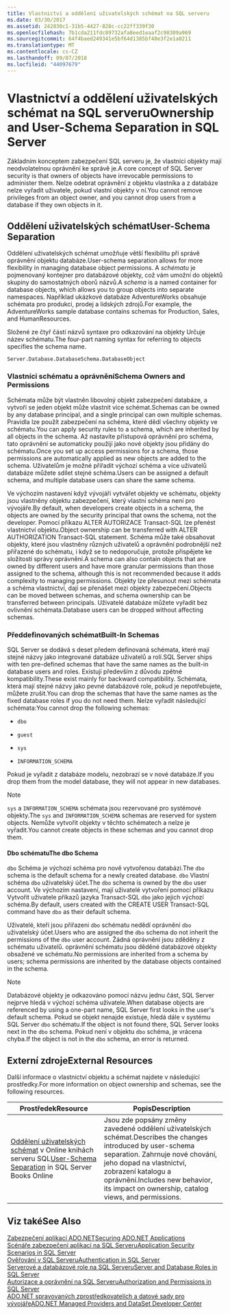 ```yaml
---
title: Vlastnictví a oddělení uživatelských schémat na SQL serveru
ms.date: 03/30/2017
ms.assetid: 242830c1-31b5-4427-828c-cc22ff339f30
ms.openlocfilehash: 7b1cda211fdc89732afa8eed1eaaf2c98309a969
ms.sourcegitcommit: 64f4baed249341e5bf64d1385bf48e3f2e1a0211
ms.translationtype: MT
ms.contentlocale: cs-CZ
ms.lasthandoff: 09/07/2018
ms.locfileid: "44097679"
---
```

# <a name="ownership-and-user-schema-separation-in-sql-server"></a><span data-ttu-id="7f174-102">Vlastnictví a oddělení uživatelských schémat na SQL serveru</span><span class="sxs-lookup"><span data-stu-id="7f174-102">Ownership and User-Schema Separation in SQL Server</span></span>
<span data-ttu-id="7f174-103">Základním konceptem zabezpečení SQL serveru je, že vlastníci objekty mají neodvolatelnou oprávnění ke správě je.</span><span class="sxs-lookup"><span data-stu-id="7f174-103">A core concept of SQL Server security is that owners of objects have irrevocable permissions to administer them.</span></span> <span data-ttu-id="7f174-104">Nelze odebrat oprávnění z objektu vlastníka a z databáze nelze vyřadit uživatele, pokud vlastní objekty v ní.</span><span class="sxs-lookup"><span data-stu-id="7f174-104">You cannot remove privileges from an object owner, and you cannot drop users from a database if they own objects in it.</span></span>  
  
## <a name="user-schema-separation"></a><span data-ttu-id="7f174-105">Oddělení uživatelských schémat</span><span class="sxs-lookup"><span data-stu-id="7f174-105">User-Schema Separation</span></span>  
 <span data-ttu-id="7f174-106">Oddělení uživatelských schémat umožňuje větší flexibilitu při správě oprávnění objektu databáze.</span><span class="sxs-lookup"><span data-stu-id="7f174-106">User-schema separation allows for more flexibility in managing database object permissions.</span></span> <span data-ttu-id="7f174-107">A *schématu* je pojmenovaný kontejner pro databázové objekty, což vám umožní do objektů skupiny do samostatných oborů názvů.</span><span class="sxs-lookup"><span data-stu-id="7f174-107">A *schema* is a named container for database objects, which allows you to group objects into separate namespaces.</span></span> <span data-ttu-id="7f174-108">Například ukázkové databáze AdventureWorks obsahuje schémata pro produkci, prodej a lidských zdrojů.</span><span class="sxs-lookup"><span data-stu-id="7f174-108">For example, the AdventureWorks sample database contains schemas for Production, Sales, and HumanResources.</span></span>  
  
 <span data-ttu-id="7f174-109">Složené ze čtyř částí názvů syntaxe pro odkazování na objekty Určuje název schématu.</span><span class="sxs-lookup"><span data-stu-id="7f174-109">The four-part naming syntax for referring to objects specifies the schema name.</span></span>  
  
```  
Server.Database.DatabaseSchema.DatabaseObject  
```  
  
### <a name="schema-owners-and-permissions"></a><span data-ttu-id="7f174-110">Vlastníci schématu a oprávnění</span><span class="sxs-lookup"><span data-stu-id="7f174-110">Schema Owners and Permissions</span></span>  
 <span data-ttu-id="7f174-111">Schémata může být vlastněn libovolný objekt zabezpečení databáze, a vytvoří se jeden objekt může vlastnit více schémat.</span><span class="sxs-lookup"><span data-stu-id="7f174-111">Schemas can be owned by any database principal, and a single principal can own multiple schemas.</span></span> <span data-ttu-id="7f174-112">Pravidla lze použít zabezpečení na schéma, které dědí všechny objekty ve schématu.</span><span class="sxs-lookup"><span data-stu-id="7f174-112">You can apply security rules to a schema, which are inherited by all objects in the schema.</span></span> <span data-ttu-id="7f174-113">Až nastavíte přístupová oprávnění pro schéma, tato oprávnění se automaticky použijí jako nové objekty jsou přidány do schématu.</span><span class="sxs-lookup"><span data-stu-id="7f174-113">Once you set up access permissions for a schema, those permissions are automatically applied as new objects are added to the schema.</span></span> <span data-ttu-id="7f174-114">Uživatelům je možné přiřadit výchozí schéma a více uživatelů databáze můžete sdílet stejné schéma.</span><span class="sxs-lookup"><span data-stu-id="7f174-114">Users can be assigned a default schema, and multiple database users can share the same schema.</span></span>  
  
 <span data-ttu-id="7f174-115">Ve výchozím nastavení když vývojáři vytvářet objekty ve schématu, objekty jsou vlastněny objektu zabezpečení, který vlastní schéma není pro vývojáře.</span><span class="sxs-lookup"><span data-stu-id="7f174-115">By default, when developers create objects in a schema, the objects are owned by the security principal that owns the schema, not the developer.</span></span> <span data-ttu-id="7f174-116">Pomocí příkazu ALTER AUTORIZACE Transact-SQL lze přenést vlastnictví objektu.</span><span class="sxs-lookup"><span data-stu-id="7f174-116">Object ownership can be transferred with ALTER AUTHORIZATION Transact-SQL statement.</span></span> <span data-ttu-id="7f174-117">Schéma může také obsahovat objekty, které jsou vlastněny různých uživatelů a oprávnění podrobnější než přiřazené do schématu, i když se to nedoporučuje, protože přispějete ke složitosti správy oprávnění.</span><span class="sxs-lookup"><span data-stu-id="7f174-117">A schema can also contain objects that are owned by different users and have more granular permissions than those assigned to the schema, although this is not recommended because it adds complexity to managing permissions.</span></span> <span data-ttu-id="7f174-118">Objekty lze přesunout mezi schémata a schéma vlastnictví, dají se přenášet mezi objekty zabezpečení.</span><span class="sxs-lookup"><span data-stu-id="7f174-118">Objects can be moved between schemas, and schema ownership can be transferred between principals.</span></span> <span data-ttu-id="7f174-119">Uživatelé databáze můžete vyřadit bez ovlivnění schémata.</span><span class="sxs-lookup"><span data-stu-id="7f174-119">Database users can be dropped without affecting schemas.</span></span>  
  
### <a name="built-in-schemas"></a><span data-ttu-id="7f174-120">Předdefinovaných schémat</span><span class="sxs-lookup"><span data-stu-id="7f174-120">Built-In Schemas</span></span>  
 <span data-ttu-id="7f174-121">SQL Server se dodává s deset předem definovaná schémata, které mají stejné názvy jako integrované databáze uživatelů a rolí.</span><span class="sxs-lookup"><span data-stu-id="7f174-121">SQL Server ships with ten pre-defined schemas that have the same names as the built-in database users and roles.</span></span> <span data-ttu-id="7f174-122">Existují především z důvodu zpětné kompatibility.</span><span class="sxs-lookup"><span data-stu-id="7f174-122">These exist mainly for backward compatibility.</span></span> <span data-ttu-id="7f174-123">Schémata, která mají stejné názvy jako pevné databázové role, pokud je nepotřebujete, můžete zrušit.</span><span class="sxs-lookup"><span data-stu-id="7f174-123">You can drop the schemas that have the same names as the fixed database roles if you do not need them.</span></span> <span data-ttu-id="7f174-124">Nelze vyřadit následující schémata:</span><span class="sxs-lookup"><span data-stu-id="7f174-124">You cannot drop the following schemas:</span></span>  
  
-   `dbo`  
  
-   `guest`  
  
-   `sys`  
  
-   `INFORMATION_SCHEMA`  
  
 <span data-ttu-id="7f174-125">Pokud je vyřadit z databáze modelu, nezobrazí se v nové databáze.</span><span class="sxs-lookup"><span data-stu-id="7f174-125">If you drop them from the model database, they will not appear in new databases.</span></span>  
  
> [!NOTE]
>  <span data-ttu-id="7f174-126">`sys` a `INFORMATION_SCHEMA` schémata jsou rezervované pro systémové objekty.</span><span class="sxs-lookup"><span data-stu-id="7f174-126">The `sys` and `INFORMATION_SCHEMA` schemas are reserved for system objects.</span></span> <span data-ttu-id="7f174-127">Nemůže vytvořit objekty v těchto schématech a nelze je vyřadit.</span><span class="sxs-lookup"><span data-stu-id="7f174-127">You cannot create objects in these schemas and you cannot drop them.</span></span>  
  
#### <a name="the-dbo-schema"></a><span data-ttu-id="7f174-128">Dbo schématu</span><span class="sxs-lookup"><span data-stu-id="7f174-128">The dbo Schema</span></span>  
 <span data-ttu-id="7f174-129">`dbo` Schéma je výchozí schéma pro nově vytvořenou databázi.</span><span class="sxs-lookup"><span data-stu-id="7f174-129">The `dbo` schema is the default schema for a newly created database.</span></span> <span data-ttu-id="7f174-130">`dbo` Vlastní schéma `dbo` uživatelský účet.</span><span class="sxs-lookup"><span data-stu-id="7f174-130">The `dbo` schema is owned by the `dbo` user account.</span></span> <span data-ttu-id="7f174-131">Ve výchozím nastavení, mají uživatelé vytvoření pomocí příkazu Vytvořit uživatele příkazů jazyka Transact-SQL `dbo` jako jejich výchozí schéma.</span><span class="sxs-lookup"><span data-stu-id="7f174-131">By default, users created with the CREATE USER Transact-SQL command have `dbo` as their default schema.</span></span>  
  
 <span data-ttu-id="7f174-132">Uživatelé, kteří jsou přiřazeni `dbo` schématu nedědí oprávnění `dbo` uživatelský účet.</span><span class="sxs-lookup"><span data-stu-id="7f174-132">Users who are assigned the `dbo` schema do not inherit the permissions of the `dbo` user account.</span></span> <span data-ttu-id="7f174-133">Žádná oprávnění jsou zděděny z schématu uživatelů. oprávnění schématu jsou děděné databázové objekty obsažené ve schématu.</span><span class="sxs-lookup"><span data-stu-id="7f174-133">No permissions are inherited from a schema by users; schema permissions are inherited by the database objects contained in the schema.</span></span>  
  
> [!NOTE]
>  <span data-ttu-id="7f174-134">Databázové objekty je odkazováno pomocí názvu jednu část, SQL Server nejprve hledá v výchozí schéma uživatele.</span><span class="sxs-lookup"><span data-stu-id="7f174-134">When database objects are referenced by using a one-part name, SQL Server first looks in the user's default schema.</span></span> <span data-ttu-id="7f174-135">Pokud se objekt nenajde existuje, hledá dále v systému SQL Server `dbo` schématu.</span><span class="sxs-lookup"><span data-stu-id="7f174-135">If the object is not found there, SQL Server looks next in the `dbo` schema.</span></span> <span data-ttu-id="7f174-136">Pokud není v objektu `dbo` schéma, je vrácena chyba.</span><span class="sxs-lookup"><span data-stu-id="7f174-136">If the object is not in the `dbo` schema, an error is returned.</span></span>  
  
## <a name="external-resources"></a><span data-ttu-id="7f174-137">Externí zdroje</span><span class="sxs-lookup"><span data-stu-id="7f174-137">External Resources</span></span>  
 <span data-ttu-id="7f174-138">Další informace o vlastnictví objektu a schémat najdete v následující prostředky.</span><span class="sxs-lookup"><span data-stu-id="7f174-138">For more information on object ownership and schemas, see the following resources.</span></span>  
  
|<span data-ttu-id="7f174-139">Prostředek</span><span class="sxs-lookup"><span data-stu-id="7f174-139">Resource</span></span>|<span data-ttu-id="7f174-140">Popis</span><span class="sxs-lookup"><span data-stu-id="7f174-140">Description</span></span>|  
|--------------|-----------------|  
|<span data-ttu-id="7f174-141">[Oddělení uživatelských schémat](https://msdn.microsoft.com/library/ms190387.aspx) v Online knihách serveru SQL</span><span class="sxs-lookup"><span data-stu-id="7f174-141">[User-Schema Separation](https://msdn.microsoft.com/library/ms190387.aspx) in SQL Server Books Online</span></span>|<span data-ttu-id="7f174-142">Jsou zde popsány změny zavedené oddělení uživatelských schémat.</span><span class="sxs-lookup"><span data-stu-id="7f174-142">Describes the changes introduced by user-schema separation.</span></span> <span data-ttu-id="7f174-143">Zahrnuje nové chování, jeho dopad na vlastnictví, zobrazení katalogu a oprávnění.</span><span class="sxs-lookup"><span data-stu-id="7f174-143">Includes new behavior, its impact on ownership, catalog views, and permissions.</span></span>|  
  
## <a name="see-also"></a><span data-ttu-id="7f174-144">Viz také</span><span class="sxs-lookup"><span data-stu-id="7f174-144">See Also</span></span>  
 [<span data-ttu-id="7f174-145">Zabezpečení aplikací ADO.NET</span><span class="sxs-lookup"><span data-stu-id="7f174-145">Securing ADO.NET Applications</span></span>](../../../../../docs/framework/data/adonet/securing-ado-net-applications.md)  
 [<span data-ttu-id="7f174-146">Scénáře zabezpečení aplikací na SQL Serveru</span><span class="sxs-lookup"><span data-stu-id="7f174-146">Application Security Scenarios in SQL Server</span></span>](../../../../../docs/framework/data/adonet/sql/application-security-scenarios-in-sql-server.md)  
 [<span data-ttu-id="7f174-147">Ověřování v SQL Serveru</span><span class="sxs-lookup"><span data-stu-id="7f174-147">Authentication in SQL Server</span></span>](../../../../../docs/framework/data/adonet/sql/authentication-in-sql-server.md)  
 [<span data-ttu-id="7f174-148">Serverové a databázové role na SQL Serveru</span><span class="sxs-lookup"><span data-stu-id="7f174-148">Server and Database Roles in SQL Server</span></span>](../../../../../docs/framework/data/adonet/sql/server-and-database-roles-in-sql-server.md)  
 [<span data-ttu-id="7f174-149">Autorizace a oprávnění na SQL Serveru</span><span class="sxs-lookup"><span data-stu-id="7f174-149">Authorization and Permissions in SQL Server</span></span>](../../../../../docs/framework/data/adonet/sql/authorization-and-permissions-in-sql-server.md)  
 [<span data-ttu-id="7f174-150">ADO.NET spravovaných zprostředkovatelích a datové sady pro vývojáře</span><span class="sxs-lookup"><span data-stu-id="7f174-150">ADO.NET Managed Providers and DataSet Developer Center</span></span>](https://go.microsoft.com/fwlink/?LinkId=217917)
